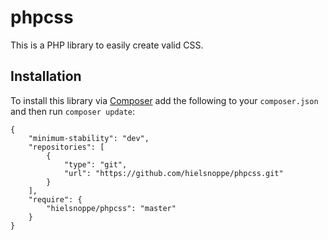 # phpcss

This is a PHP library to easily create valid CSS.

## Installation

To install this library via [Composer](http://getcomposer.org) add the following to your `composer.json` and then run `composer update`:

```
{
    "minimum-stability": "dev",
    "repositories": [
        {
            "type": "git",
            "url": "https://github.com/hielsnoppe/phpcss.git"
        }
    ],
    "require": {
        "hielsnoppe/phpcss": "master"
    }
}
```
